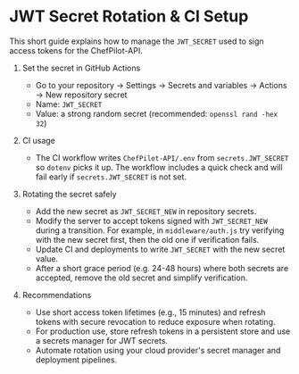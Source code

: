 # JWT Secret Rotation & CI Setup

This short guide explains how to manage the `JWT_SECRET` used to sign access tokens for the ChefPilot-API.

1. Set the secret in GitHub Actions


	- Go to your repository → Settings → Secrets and variables → Actions → New repository secret
	- Name: `JWT_SECRET`
	- Value: a strong random secret (recommended: `openssl rand -hex 32`)

2. CI usage


	- The CI workflow writes `ChefPilot-API/.env` from `secrets.JWT_SECRET` so `dotenv` picks it up. The workflow includes a quick check and will fail early if `secrets.JWT_SECRET` is not set.

3. Rotating the secret safely


	- Add the new secret as `JWT_SECRET_NEW` in repository secrets.
	- Modify the server to accept tokens signed with `JWT_SECRET_NEW` during a transition. For example, in `middleware/auth.js` try verifying with the new secret first, then the old one if verification fails.
	- Update CI and deployments to write `JWT_SECRET` with the new secret value.
	- After a short grace period (e.g. 24-48 hours) where both secrets are accepted, remove the old secret and simplify verification.


4. Recommendations


	- Use short access token lifetimes (e.g., 15 minutes) and refresh tokens with secure revocation to reduce exposure when rotating.
	- For production use, store refresh tokens in a persistent store and use a secrets manager for JWT secrets.
	- Automate rotation using your cloud provider's secret manager and deployment pipelines.

